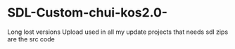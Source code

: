 # SDL-Custom-chui-kos2.0-
Long lost versions
Upload used in all my update projects that needs sdl
zips are the src code

